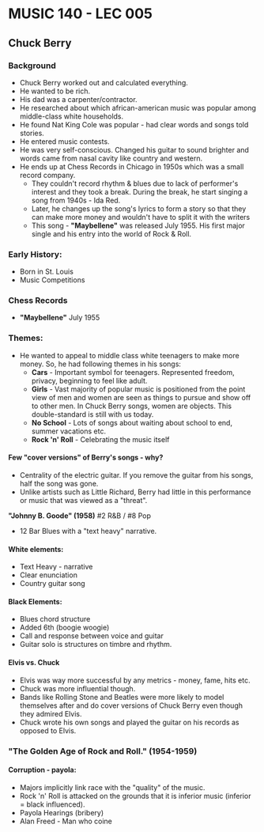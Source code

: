 # MUSIC 140 - LEC 005
## Chuck Berry

### Background
- Chuck Berry worked out and calculated everything.
- He wanted to be rich.
- His dad was a carpenter/contractor.
- He researched about which african-american music was popular among middle-class white households.
- He found Nat King Cole was popular - had clear words and songs told stories.
- He entered music contests.
- He was very self-conscious. Changed his guitar to sound brighter and words came from nasal cavity like country and western.
- He ends up at Chess Records in Chicago in 1950s which was a small record company.
  - They couldn't record rhythm & blues due to lack of performer's interest and they took a break. During the break, he start singing a song from 1940s - Ida Red.
  - Later, he changes up the song's lyrics to form a story so that they can make more money and wouldn't have to split it with the writers
  - This song - **"Maybellene"** was released July 1955. His first major single and his entry into the world of Rock & Roll.

### Early History:
- Born in St. Louis
- Music Competitions 

### Chess Records
- **"Maybellene"** July 1955

### Themes:
- He wanted to appeal to middle class white teenagers to make more money. So, he had following themes in his songs:
  - **Cars** - Important symbol for teenagers. Represented freedom, privacy, beginning to feel like adult.
  - **Girls** - Vast majority of popular music is positioned from the point view of men and women are seen as things to pursue and show off to other men. In Chuck Berry songs, women are objects. This double-standard is still with us today.
  - **No School** - Lots of songs about waiting about school to end, summer vacations etc.
  - **Rock 'n' Roll** - Celebrating the music itself

#### Few "cover versions" of Berry's songs - why?
- Centrality of the electric guitar. If you remove the guitar from his songs, half the song was gone.
- Unlike artists such as Little Richard, Berry had little in this performance or music that was viewed as a "threat".

**"Johnny B. Goode" (1958)** #2 R&B / #8 Pop
- 12 Bar Blues with a "text heavy" narrative.

#### White elements:
- Text Heavy - narrative
- Clear enunciation
- Country guitar song

#### Black Elements:
- Blues chord structure
- Added 6th (boogie woogie)
- Call and response between voice and guitar
- Guitar solo is structures on timbre and rhythm.

#### Elvis vs. Chuck
- Elvis was way more successful by any metrics - money, fame, hits etc.
- Chuck was more influential though. 
- Bands like Rolling Stone and Beatles were more likely to model themselves after and do cover versions of Chuck Berry even though they admired Elvis.
- Chuck wrote his own songs and played the guitar on his records as opposed to Elvis.

### "The Golden Age of Rock and Roll." (1954-1959)
#### Corruption - payola:
- Majors implicitly link race with the "quality" of the music.
- Rock 'n' Roll is attacked on the grounds that it is inferior music (inferior = black influenced).
- Payola Hearings (bribery)
- Alan Freed - Man who coine
<!--stackedit_data:
eyJoaXN0b3J5IjpbLTExMTE0MjE5OTUsMTc0MDU1MzQxNiwtMT
MwODkwOTU1NCwxOTQ3Mzc1NTgzLDEwMDc1NzEzOSwxOTE2NjUx
MzUyLC0xMzA1NDM5OTY5XX0=
-->